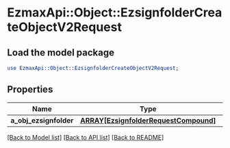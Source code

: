 # EzmaxApi::Object::EzsignfolderCreateObjectV2Request

## Load the model package
```perl
use EzmaxApi::Object::EzsignfolderCreateObjectV2Request;
```

## Properties
Name | Type | Description | Notes
------------ | ------------- | ------------- | -------------
**a_obj_ezsignfolder** | [**ARRAY[EzsignfolderRequestCompound]**](EzsignfolderRequest.md) |  | 

[[Back to Model list]](../README.md#documentation-for-models) [[Back to API list]](../README.md#documentation-for-api-endpoints) [[Back to README]](../README.md)


